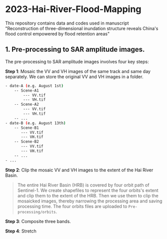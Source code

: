 # 2023-Hai-River-Flood-Mapping
This repository contains data and codes used in manuscript "Reconstruction of three-dimensional inundation structure reveals China's flood control empowered by flood retention areas"
## 1. Pre-processing to SAR amplitude images.
The pre-processing to SAR amplitude images involves four key steps:

**Step 1**: Mosaic the VV and VH images of the same track and same day separately.
We can store the original VV and VH images in a folder.
```sh
- date-A (e.g. August 1st)
    -- Scene-A1
        --- VV.tif
        --- VH.tif
    -- Scene-A2
        --- VV.tif
        --- VH.tif
    -- ...
- date-B (e.g. August 13th)
    -- Scene-B1
       --- VV.tif
       --- VH.tif
    -- Scene-B2
       --- VV.tif
       --- VH.tif
    -- ...
- ...
```



**Step 2**: Clip the mosaic VV and VH images to the extent of the Hai River Basin.

> The entire Hai River Basin (HRB) is covered by four orbit path of Sentinel-1. We create shapefiles to represent the four orbits's extent and clip them to the extent of the HRB. Then we use them to clip the mosaicked images, thereby narrowing the processing area and saving processing time. The four orbits files are uploaded to `Pre-processing/orbits`. 

**Step 3**: Composite three bands. 

**Step 4**: Stretch


